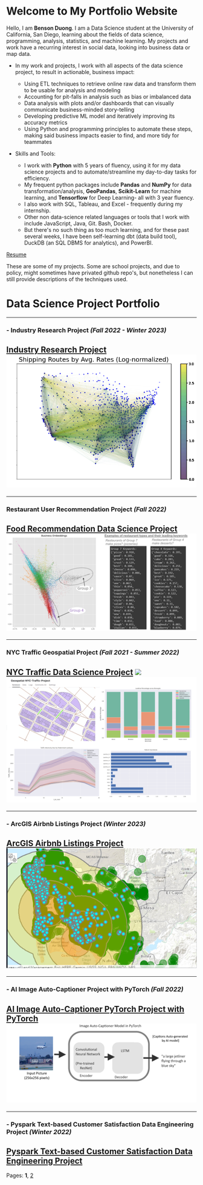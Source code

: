 # Welcome to My Portfolio Website

Hello, I am **Benson Duong**. I am a Data Science student at the University of California, San Diego, learning about the fields of data science, programming, analysis, statistics, and machine learning. My projects and work have a recurring interest in social data, looking into business data or map data.

* In my work and projects, I work with all aspects of the data science project, to result in actionable, business impact:
  * Using ETL techniques to retrieve online raw data and transform them to be usable for analysis and modeling
  * Accounting for pit-falls in analysis such as bias or imbalanced data
  * Data analysis with plots and/or dashboards that can visually communicate business-minded story-telling
  * Developing predictive ML model and iteratively improving its accuracy metrics
  * Using Python and programming principles to automate these steps, making said business impacts easier to find, and more tidy for teammates

* Skills and Tools:
  * I work with **Python** with 5 years of fluency, using it for my data science projects and to automate/streamline my day-to-day tasks for efficiency. 
  * My frequent python packages include **Pandas** and **NumPy** for data transformation/analysis, **GeoPandas**, **Scikit-Learn** for machine learning, and **Tensorflow** for Deep Learning- all with 3 year fluency. 
  * I also work with SQL, Tableau, and Excel - frequently during my internship.
  * Other non data-science related languages or tools that I work with include JavaScript, Java, Git. Bash, Docker. 
  * But there's no such thing as too much learning, and for these past several weeks, I have been self-learning dbt (data build tool), DuckDB (an SQL DBMS for analytics), and PowerBI. 

[Resume](BensonDuongLtxResumeV13.pdf)


These are some of my projects. Some are school projects, and due to policy, might sometimes have privated github repo's, but nonetheless I can still provide descriptions of the techniques used.

# Data Science Project Portfolio

---
### - Industry Research Project *(Fall 2022 - Winter 2023)*
[Industry Research Project](capstoneproject.md)
<img src="images/images_dsc180/image4.png?raw=true"/>
---

---
### Restaurant User Recommendation Project *(Fall 2022)*
[Food Recommendation Data Science Project](food_recommendation.md)
<img src="images/images_food_recommendation/keywords_business.png?raw=true"/>
---

---
### NYC Traffic Geospatial Project *(Fall 2021 - Summer 2022)*
[NYC Traffic Data Science Project](nyc_traffic_project.md)
<img src="images/leaflet_gif.gif?raw=true"/>
<img src="images/traffic_data.png?raw=true"/>
---

---
### - ArcGIS Airbnb Listings Project *(Winter 2023)*
[ArcGIS Airbnb Listings Project](airbnb_sd.md)
<img src="images/images_airbnb_sd/sd_airbnb_cover_img.png?raw=true"/>
---

---
### - AI Image Auto-Captioner Project with PyTorch *(Fall 2022)*
[AI Image Auto-Captioner PyTorch Project with PyTorch](cse151b.md)
<img src="images/images_cse151b/image_autocaptioner.png">
---

---
### - Pyspark Text-based Customer Satisfaction Data Engineering Project *(Winter 2022)*
[Pyspark Text-based Customer Satisfaction Data Engineering Project](dsc102.md)
---

Pages: **1**,   [2](index_pg2.md)
